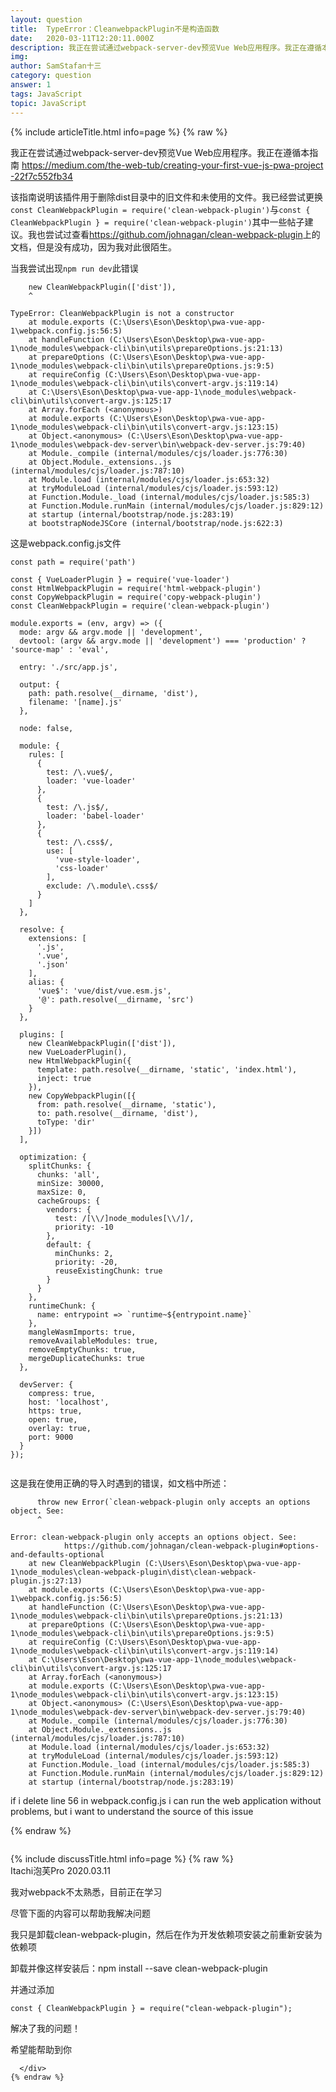 ```yaml
---
layout: question
title:  TypeError：CleanwebpackPlugin不是构造函数
date:   2020-03-11T12:20:11.000Z
description: 我正在尝试通过webpack-server-dev预览Vue Web应用程序。我正在遵循本指南  https //medium.com/the-web-...
img: 
author: SamStafan十三
category: question
answer: 1
tags: JavaScript
topic: JavaScript
---
```

<div class="article-root">
  <div class="article">
    {% include articleTitle.html info=page %}
    {% raw %}
    <div class="article-content"><p><font style="vertical-align: inherit;"><font style="vertical-align: inherit;">我正在尝试通过webpack-server-dev预览Vue Web应用程序。我正在遵循本指南 
 </font></font><a href="https://medium.com/the-web-tub/creating-your-first-vue-js-pwa-project-22f7c552fb34" rel="noreferrer"><font style="vertical-align: inherit;"><font style="vertical-align: inherit;">https://medium.com/the-web-tub/creating-your-first-vue-js-pwa-project -22f7c552fb34</font></font></a></p>

<p><font style="vertical-align: inherit;"><font style="vertical-align: inherit;">该指南说明该插件用于删除dist目录中的旧文件和未使用的文件。</font><font style="vertical-align: inherit;">我已经尝试更换</font></font><code>const CleanWebpackPlugin = require('clean-webpack-plugin')</code><font style="vertical-align: inherit;"><font style="vertical-align: inherit;">与</font></font><code>const { CleanWebpackPlugin } = require('clean-webpack-plugin')</code><font style="vertical-align: inherit;"><font style="vertical-align: inherit;">其中一些帖子建议。</font><font style="vertical-align: inherit;">我也尝试过查看</font></font><a href="https://github.com/johnagan/clean-webpack-plugin" rel="noreferrer"><font style="vertical-align: inherit;"><font style="vertical-align: inherit;">https://github.com/johnagan/clean-webpack-plugin</font></font></a><font style="vertical-align: inherit;"><font style="vertical-align: inherit;">上的文档，</font><font style="vertical-align: inherit;">但是没有成功，因为我对此很陌生。</font></font></p>

<p><font style="vertical-align: inherit;"><font style="vertical-align: inherit;">当我尝试出现</font></font><code>npm run dev</code><font style="vertical-align: inherit;"><font style="vertical-align: inherit;">此错误</font></font></p>

<pre><code>    new CleanWebpackPlugin(['dist']),<font></font>
    ^<font></font>
<font></font>
TypeError: CleanWebpackPlugin is not a constructor<font></font>
    at module.exports (C:\Users\Eson\Desktop\pwa-vue-app-1\webpack.config.js:56:5)<font></font>
    at handleFunction (C:\Users\Eson\Desktop\pwa-vue-app-1\node_modules\webpack-cli\bin\utils\prepareOptions.js:21:13)<font></font>
    at prepareOptions (C:\Users\Eson\Desktop\pwa-vue-app-1\node_modules\webpack-cli\bin\utils\prepareOptions.js:9:5)<font></font>
    at requireConfig (C:\Users\Eson\Desktop\pwa-vue-app-1\node_modules\webpack-cli\bin\utils\convert-argv.js:119:14)<font></font>
    at C:\Users\Eson\Desktop\pwa-vue-app-1\node_modules\webpack-cli\bin\utils\convert-argv.js:125:17<font></font>
    at Array.forEach (&lt;anonymous&gt;)<font></font>
    at module.exports (C:\Users\Eson\Desktop\pwa-vue-app-1\node_modules\webpack-cli\bin\utils\convert-argv.js:123:15)<font></font>
    at Object.&lt;anonymous&gt; (C:\Users\Eson\Desktop\pwa-vue-app-1\node_modules\webpack-dev-server\bin\webpack-dev-server.js:79:40)<font></font>
    at Module._compile (internal/modules/cjs/loader.js:776:30)<font></font>
    at Object.Module._extensions..js (internal/modules/cjs/loader.js:787:10)<font></font>
    at Module.load (internal/modules/cjs/loader.js:653:32)<font></font>
    at tryModuleLoad (internal/modules/cjs/loader.js:593:12)<font></font>
    at Function.Module._load (internal/modules/cjs/loader.js:585:3)<font></font>
    at Function.Module.runMain (internal/modules/cjs/loader.js:829:12)<font></font>
    at startup (internal/bootstrap/node.js:283:19)<font></font>
    at bootstrapNodeJSCore (internal/bootstrap/node.js:622:3)<font></font>
</code></pre>

<p><font style="vertical-align: inherit;"><font style="vertical-align: inherit;">这是webpack.config.js文件</font></font></p>

<pre><code>const path = require('path')<font></font>
<font></font>
const { VueLoaderPlugin } = require('vue-loader')<font></font>
const HtmlWebpackPlugin = require('html-webpack-plugin')<font></font>
const CopyWebpackPlugin = require('copy-webpack-plugin')<font></font>
const CleanWebpackPlugin = require('clean-webpack-plugin')<font></font>
<font></font>
module.exports = (env, argv) =&gt; ({<font></font>
  mode: argv &amp;&amp; argv.mode || 'development',<font></font>
  devtool: (argv &amp;&amp; argv.mode || 'development') === 'production' ? 'source-map' : 'eval',<font></font>
<font></font>
  entry: './src/app.js',<font></font>
<font></font>
  output: {<font></font>
    path: path.resolve(__dirname, 'dist'),<font></font>
    filename: '[name].js'<font></font>
  },<font></font>
<font></font>
  node: false,<font></font>
<font></font>
  module: {<font></font>
    rules: [<font></font>
      {<font></font>
        test: /\.vue$/,<font></font>
        loader: 'vue-loader'<font></font>
      },<font></font>
      {<font></font>
        test: /\.js$/,<font></font>
        loader: 'babel-loader'<font></font>
      },<font></font>
      {<font></font>
        test: /\.css$/,<font></font>
        use: [<font></font>
          'vue-style-loader',<font></font>
          'css-loader'<font></font>
        ],<font></font>
        exclude: /\.module\.css$/<font></font>
      }<font></font>
    ]<font></font>
  },<font></font>
<font></font>
  resolve: {<font></font>
    extensions: [<font></font>
      '.js',<font></font>
      '.vue',<font></font>
      '.json'<font></font>
    ],<font></font>
    alias: {<font></font>
      'vue$': 'vue/dist/vue.esm.js',<font></font>
      '@': path.resolve(__dirname, 'src')<font></font>
    }<font></font>
  },<font></font>
<font></font>
  plugins: [<font></font>
    new CleanWebpackPlugin(['dist']),<font></font>
    new VueLoaderPlugin(),<font></font>
    new HtmlWebpackPlugin({<font></font>
      template: path.resolve(__dirname, 'static', 'index.html'),<font></font>
      inject: true<font></font>
    }),<font></font>
    new CopyWebpackPlugin([{<font></font>
      from: path.resolve(__dirname, 'static'),<font></font>
      to: path.resolve(__dirname, 'dist'),<font></font>
      toType: 'dir'<font></font>
    }])<font></font>
  ],<font></font>
<font></font>
  optimization: {<font></font>
    splitChunks: {<font></font>
      chunks: 'all',<font></font>
      minSize: 30000,<font></font>
      maxSize: 0,<font></font>
      cacheGroups: {<font></font>
        vendors: {<font></font>
          test: /[\\/]node_modules[\\/]/,<font></font>
          priority: -10<font></font>
        },<font></font>
        default: {<font></font>
          minChunks: 2,<font></font>
          priority: -20,<font></font>
          reuseExistingChunk: true<font></font>
        }<font></font>
      }<font></font>
    },<font></font>
    runtimeChunk: {<font></font>
      name: entrypoint =&gt; `runtime~${entrypoint.name}`<font></font>
    },<font></font>
    mangleWasmImports: true,<font></font>
    removeAvailableModules: true,<font></font>
    removeEmptyChunks: true,<font></font>
    mergeDuplicateChunks: true<font></font>
  },<font></font>
<font></font>
  devServer: {<font></font>
    compress: true,<font></font>
    host: 'localhost',<font></font>
    https: true,<font></font>
    open: true,<font></font>
    overlay: true,<font></font>
    port: 9000<font></font>
  }<font></font>
});<font></font>
<font></font>
</code></pre>

<p><font style="vertical-align: inherit;"><font style="vertical-align: inherit;">这是我在使用正确的导入时遇到的错误，如文档中所述：</font></font></p>

<pre><code>      throw new Error(`clean-webpack-plugin only accepts an options object. See:<font></font>
      ^<font></font>
<font></font>
Error: clean-webpack-plugin only accepts an options object. See:<font></font>
            https://github.com/johnagan/clean-webpack-plugin#options-and-defaults-optional<font></font>
    at new CleanWebpackPlugin (C:\Users\Eson\Desktop\pwa-vue-app-1\node_modules\clean-webpack-plugin\dist\clean-webpack-plugin.js:27:13)<font></font>
    at module.exports (C:\Users\Eson\Desktop\pwa-vue-app-1\webpack.config.js:56:5)<font></font>
    at handleFunction (C:\Users\Eson\Desktop\pwa-vue-app-1\node_modules\webpack-cli\bin\utils\prepareOptions.js:21:13)<font></font>
    at prepareOptions (C:\Users\Eson\Desktop\pwa-vue-app-1\node_modules\webpack-cli\bin\utils\prepareOptions.js:9:5)<font></font>
    at requireConfig (C:\Users\Eson\Desktop\pwa-vue-app-1\node_modules\webpack-cli\bin\utils\convert-argv.js:119:14)<font></font>
    at C:\Users\Eson\Desktop\pwa-vue-app-1\node_modules\webpack-cli\bin\utils\convert-argv.js:125:17<font></font>
    at Array.forEach (&lt;anonymous&gt;)<font></font>
    at module.exports (C:\Users\Eson\Desktop\pwa-vue-app-1\node_modules\webpack-cli\bin\utils\convert-argv.js:123:15)<font></font>
    at Object.&lt;anonymous&gt; (C:\Users\Eson\Desktop\pwa-vue-app-1\node_modules\webpack-dev-server\bin\webpack-dev-server.js:79:40)<font></font>
    at Module._compile (internal/modules/cjs/loader.js:776:30)<font></font>
    at Object.Module._extensions..js (internal/modules/cjs/loader.js:787:10)<font></font>
    at Module.load (internal/modules/cjs/loader.js:653:32)<font></font>
    at tryModuleLoad (internal/modules/cjs/loader.js:593:12)<font></font>
    at Function.Module._load (internal/modules/cjs/loader.js:585:3)<font></font>
    at Function.Module.runMain (internal/modules/cjs/loader.js:829:12)<font></font>
    at startup (internal/bootstrap/node.js:283:19) <font></font>
</code></pre>

<p>if i delete line 56 in webpack.config.js i can run the web application without problems, but i want to understand the source of this issue</p></div>
    {% endraw %}
  </div>
  <p style="height: 0;width:0;overflow: hidden;"> 第801篇《TypeError：CleanwebpackPlugin不是构造函数》来自Winter(https://github.com/aiyld/aiyld.github.io)的站点</p>
  <div class="discuss-wrapper">
    {% include discussTitle.html info=page %}
    {% raw %}
    <div class="discuss-item">
        <div class="discuss-parent">
          <div class="discuss-meta">
            <span class="discuss-user">Itachi泡芙Pro</span>
            <span class="discuss-time">2020.03.11</span>
          </div>
          <div class="discuss-comment"><p><font style="vertical-align: inherit;"><font style="vertical-align: inherit;">我对webpack不太熟悉，目前正在学习</font></font></p>

<p><font style="vertical-align: inherit;"><font style="vertical-align: inherit;">尽管下面的内容可以帮助我解决问题</font></font></p>

<p><font style="vertical-align: inherit;"><font style="vertical-align: inherit;">我只是卸载clean-webpack-plugin，然后在作为开发依赖项安装之前重新安装为依赖项</font></font></p>

<p><font style="vertical-align: inherit;"><font style="vertical-align: inherit;">卸载并像这样安装后：npm install --save clean-webpack-plugin</font></font></p>

<p><font style="vertical-align: inherit;"><font style="vertical-align: inherit;">并通过添加</font></font></p>

<pre><code>const { CleanWebpackPlugin } = require("clean-webpack-plugin");
</code></pre>

<p><font style="vertical-align: inherit;"><font style="vertical-align: inherit;">解决了我的问题！</font></font></p>

<p><font style="vertical-align: inherit;"><font style="vertical-align: inherit;">希望能帮助到你</font></font></p></div>
        </div>
        
      </div>
    {% endraw %}
  </div>
<div>
